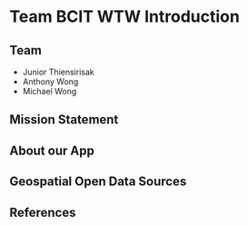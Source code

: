 # Team BCIT WTW Introduction

## Team
- Junior Thiensirisak
- Anthony Wong
- Michael Wong
  
## Mission Statement  
  
## About our App
  
## Geospatial Open Data Sources
  
## References
